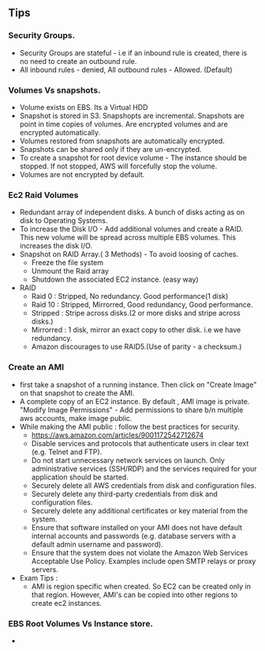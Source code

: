 ## Tips

### Security Groups.
+ Security Groups are stateful - i.e if an inbound rule is created, there is no need to create an outbound rule.
+ All inbound rules - denied, All outbound rules - Allowed. (Default)

### Volumes Vs snapshots.
+ Volume exists on EBS. Its a Virtual HDD
+ Snapshot is stored in S3. Snapshopts are incremental. Snapshots are point in time copies of volumes. Are encrypted volumes and are encrypted automatically. 
+ Volumes restored from snapshots are automatically encrypted.
+ Snapshots can be shared only if they are un-encrypted.
+ To create a snapshot for root device volume - The instance should be stopped. If not stopped, AWS will forcefully stop the volume.
+ Volumes are not encrypted by default.

### Ec2 Raid Volumes
+ Redundant array of independent disks. A bunch of disks acting as on disk to Operating Systems.
+ To increase the Disk I/O - Add additional volumes and create a RAID. This new volume will be spread across multiple EBS volumes. This increases the disk I/O.
+ Snapshot on RAID Array.( 3 Methods) - To avoid loosing of caches.
  + Freeze the file system
  + Unmount the Raid array
  + Shutdown the associated EC2 instance. (easy way)
+ RAID
  + Raid 0 : Stripped, No redundancy. Good performance(1 disk)
  + Raid 10 : Stripped, Mirrorred, Good redundancy, Good performance.
  + Stripped : Stripe across disks.(2 or more disks and stripe across disks.)
  + Mirrorred : 1 disk, mirror an exact copy to other disk. i.e we have redundancy.
  + Amazon discourages to use RAID5.(Use of parity - a checksum.)
 
### Create an AMI
+ first take a snapshot of a running instance. Then click on "Create Image" on that snapshot to create the AMI.
+ A complete copy of an EC2 instance. By default , AMI image is private. "Modify Image Permissions" - Add permissions to share b/n multiple aws accounts, make image public.
+ While making the AMI public : follow the best practices for security.
  + https://aws.amazon.com/articles/9001172542712674
  + Disable services and protocols that authenticate users in clear text (e.g. Telnet and FTP).
  + Do not start unnecessary network services on launch. Only administrative services (SSH/RDP) and the services required for your application should be started.
  + Securely delete all AWS credentials from disk and configuration files.
  + Securely delete any third-party credentials from disk and configuration files.
  + Securely delete any additional certificates or key material from the system.
  + Ensure that software installed on your AMI does not have default internal accounts and passwords (e.g. database servers with a default admin username and password).
  + Ensure that the system does not violate the Amazon Web Services Acceptable Use Policy. Examples include open SMTP relays or proxy servers.
+ Exam Tips :
  + AMI is region specific when created. So EC2 can be created only in that region. However, AMI's can be copied into other regions to create ec2 instances.
  
### EBS Root Volumes Vs Instance store.
+ 
